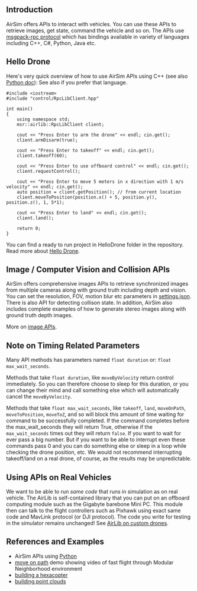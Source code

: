 ## Introduction
AirSim offers APIs to interact with vehicles. You can use these APIs to retrieve images, get state, command the vehicle and so on. The APIs use [msgpack-rpc protocol](https://github.com/msgpack-rpc/msgpack-rpc) which has bindings available in variety of languages including C++, C#, Python, Java etc.

## Hello Drone
Here's very quick overview of how to use AirSim APIs using C++ (see also [Python doc](python.md)):
See also  if you prefer that language.

```
#include <iostream>
#include "control/RpcLibClient.hpp"

int main() 
{
    using namespace std;
    msr::airlib::RpcLibClient client;

    cout << "Press Enter to arm the drone" << endl; cin.get();
    client.armDisarm(true);

    cout << "Press Enter to takeoff" << endl; cin.get();
    client.takeoff(60);

    cout << "Press Enter to use offboard control" << endl; cin.get();
    client.requestControl();

    cout << "Press Enter to move 5 meters in x direction with 1 m/s velocity" << endl; cin.get();    
    auto position = client.getPosition(); // from current location
    client.moveToPosition(position.x() + 5, position.y(), position.z(), 1, 5*1);

    cout << "Press Enter to land" << endl; cin.get();
    client.land();

    return 0;
}

```

You can find a ready to run project in HelloDrone folder in the repository. Read more about [Hello Drone](hello_drone.md).

## Image / Computer Vision and Collision APIs
AirSim offers comprehensive images APIs to retrieve synchronized images from multiple cameras along with ground truth including depth and vision. You can set the resolution, FOV, motion blur etc parameters in [settings.json](settings.md). There is also API for detecting collison state. In addition, AirSim also includes complete examples of how to generate stereo images along with ground truth depth images.

More on [image APIs](image_apis.md).

## Note on Timing Related Parameters

Many API methods has parameters named `float duration` or: `float max_wait_seconds`.

Methods that take `float duration`, like `moveByVelocit`y return control immediately. So you can therefore choose to sleep for this duration, or you can change their mind and call something else which will automatically cancel the `moveByVelocity`.

Methods that take `float max_wait_seconds`, like `takeoff`, `land`, `moveOnPath`, `moveToPosition`, `moveToZ`, and so will block this amount of time waiting for command to be successfully completed. If the command completes before the max_wait_seconds they will return True, otherwise
if the `max_wait_seconds` times out they will return `false`.  If you want to wait for ever pass a big number. But if you want to be able to interrupt even these commands pass 0 and you can do something else or sleep in a loop while checking the drone position, etc. We would not recommend interrupting takeoff/land on a real drone, of course, as the results may be unpredictable.

## Using APIs on Real Vehicles
We want to be able to run *same code* that runs in simulation as on real vehicle. The AirLib is self-contained library that you can put on an offboard computing module such as the Gigabyte barebone Mini PC. This module then can talk to the flight controllers such as Pixhawk using exact same code and MavLink protocol (or DJI protocol). The code you write for testing in the simulator remains unchanged! 
See [AirLib on custom drones](https://github.com/Microsoft/AirSim/blob/master/docs/custom_drone.md).

## References and Examples

* AirSim APIs using [Python](python.md)
* [move on path](https://github.com/Microsoft/AirSim/wiki/moveOnPath-demo) demo showing video of fast flight through Modular Neighborhood environment
* [building a hexacopter](https://github.com/Microsoft/AirSim/wiki/hexacopter)
* [building point clouds](https://github.com/Microsoft/AirSim/wiki/Point-Clouds)